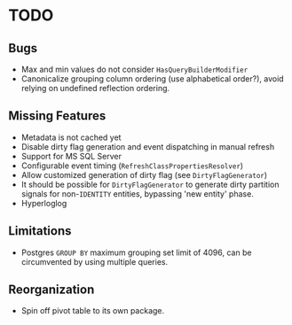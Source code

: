 # TODO

## Bugs

* Max and min values do not consider `HasQueryBuilderModifier`
* Canonicalize grouping column ordering (use alphabetical order?), avoid relying
  on undefined reflection ordering.

## Missing Features

* Metadata is not cached yet
* Disable dirty flag generation and event dispatching in manual refresh
* Support for MS SQL Server
* Configurable event timing (`RefreshClassPropertiesResolver`)
* Allow customized generation of dirty flag (see `DirtyFlagGenerator`)
* It should be possible for `DirtyFlagGenerator` to generate dirty partition
  signals for non-`IDENTITY` entities, bypassing 'new entity' phase.
* Hyperloglog

## Limitations

* Postgres `GROUP BY` maximum grouping set limit of 4096, can be circumvented by
  using multiple queries.

## Reorganization

* Spin off pivot table to its own package.